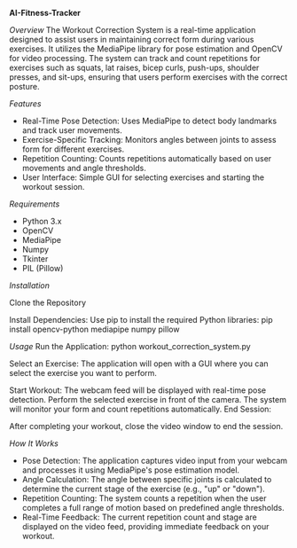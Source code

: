 __**AI-Fitness-Tracker**__

_*Overview*_
The Workout Correction System is a real-time application designed to assist users in maintaining correct form during various exercises. It utilizes the MediaPipe library for pose estimation and OpenCV for video processing. The system can track and count repetitions for exercises such as squats, lat raises, bicep curls, push-ups, shoulder presses, and sit-ups, ensuring that users perform exercises with the correct posture.

*Features*
- Real-Time Pose Detection: Uses MediaPipe to detect body landmarks and track user movements.
- Exercise-Specific Tracking: Monitors angles between joints to assess form for different exercises.
- Repetition Counting: Counts repetitions automatically based on user movements and angle thresholds.
- User Interface: Simple GUI for selecting exercises and starting the workout session.

*Requirements*
- Python 3.x
- OpenCV
- MediaPipe
- Numpy
- Tkinter
- PIL (Pillow)

*Installation*

Clone the Repository 

Install Dependencies: Use pip to install the required Python libraries:
pip install opencv-python mediapipe numpy pillow

*Usage*
Run the Application:
python workout_correction_system.py

Select an Exercise:
The application will open with a GUI where you can select the exercise you want to perform.

Start Workout:
The webcam feed will be displayed with real-time pose detection.
Perform the selected exercise in front of the camera. The system will monitor your form and count repetitions automatically.
End Session:

After completing your workout, close the video window to end the session.

*How It Works*
- Pose Detection: The application captures video input from your webcam and processes it using MediaPipe's pose estimation model.
- Angle Calculation: The angle between specific joints is calculated to determine the current stage of the exercise (e.g., "up" or "down").
- Repetition Counting: The system counts a repetition when the user completes a full range of motion based on predefined angle thresholds.
- Real-Time Feedback: The current repetition count and stage are displayed on the video feed, providing immediate feedback on your workout.
